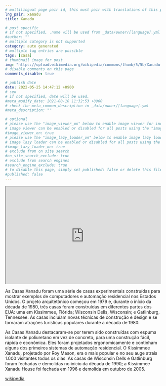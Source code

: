 ```yaml
---
# multilingual page pair id, this must pair with translations of this page. (This name must be unique)
lng_pair: xanadu
title: Xanadu

# post specific
# if not specified, .name will be used from _data/owner/[language].yml
#author: ""
# multiple category is not supported
category: auto generated
# multiple tag entries are possible
tags: [casa]
# thumbnail image for post
img: "https://upload.wikimedia.org/wikipedia/commons/thumb/5/5b/Xanadu-House-in-Kissimmee-Florida-1990.jpg/1536px-Xanadu-House-in-Kissimmee-Florida-1990.jpg"
# disable comments on this page
comments_disable: true

# publish date
date: 2022-05-25 14:47:12 +0900
# seo
# if not specified, date will be used.
#meta_modify_date: 2021-08-10 11:32:53 +0900
# check the meta_common_description in _data/owner/[language].yml
#meta_description: ""

# optional
# please use the "image_viewer_on" below to enable image viewer for individual pages or posts (_posts/ or [language]/_posts folders).
# image viewer can be enabled or disabled for all posts using the "image_viewer_posts: true" setting in _data/conf/main.yml.
#image_viewer_on: true
# please use the "image_lazy_loader_on" below to enable image lazy loader for individual pages or posts (_posts/ or [language]/_posts folders).
# image lazy loader can be enabled or disabled for all posts using the "image_lazy_loader_posts: true" setting in _data/conf/main.yml.
#image_lazy_loader_on: true
# exclude from on site search
#on_site_search_exclude: true
# exclude from search engines
#search_engine_exclude: true
# to disable this page, simply set published: false or delete this file
#published: false
---
```


<div style="position:relative;padding-bottom:56.25%;padding-top:35px;height:0;overflow:hidden">
    <iframe style="position:absolute;top:0;left:0;width:100%;height:100%"  src="https://www.youtube.com/embed/8E03DaDCog4?si=rk3zRMP9_8siefou" title="YouTube video player"  allowfullscreen>
    </iframe>
</div>

As Casas Xanadu foram uma série de casas experimentais construídas para mostrar exemplos de computadores e automação residencial nos Estados Unidos. O projeto arquitetônico começou em 1979 e, durante o início da década de 1980, três casas foram construídas em diferentes partes dos EUA: uma em Kissimmee, Flórida; Wisconsin Dells, Wisconsin; e Gatlinburg, Tennessee. As casas incluíam novas técnicas de construção e design e se tornaram atrações turísticas populares durante a década de 1980.

As Casas Xanadu destacaram-se por terem sido construídas com espuma isolante de poliuretano em vez de concreto, para uma construção fácil, rápida e econômica. Eles foram projetados ergonomicamente e continham alguns dos primeiros sistemas de automação residencial. O Kissimmee Xanadu, projetado por Roy Mason, era o mais popular e no seu auge atraía 1.000 visitantes todos os dias. As casas de Wisconsin Dells e Gatlinburg foram fechadas e demolidas no início da década de 1990; a Kissimmee Xanadu House foi fechada em 1996 e demolida em outubro de 2005.

[wikipedia](https://en.m.wikipedia.org/wiki/Xanadu_Houses)

